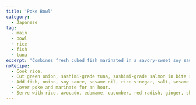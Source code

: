 ```yaml
---
title: 'Poke Bowl'
category:
  - Japanese
tag:
  - main
  - bowl
  - rice
  - fish
  - tuna
excerpt: 'Combines fresh cubed fish marinated in a savory-sweet soy sauce dressing, served atop rice or greens with colorful vegetables for a vibrant and delicious meal.'
noRecipe:
  - Cook rice.
  - Cut green onion, sashimi-grade tuna, sashimi-grade salmon in bite sizes.
  - Add fish, onion, soy sauce, sesame oil, rice vinegar, salt, sesame seed to bowl and mix.
  - Cover poke and marinate for an hour.
  - Serve with rice, avocado, edamame, cucumber, red radish, ginger, shiso leaves, furikake.
---
```

